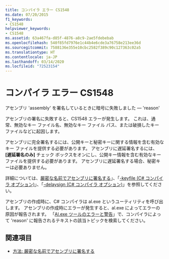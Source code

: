 ```yaml
---
title: コンパイラ エラー CS1548
ms.date: 07/20/2015
f1_keywords:
- CS1548
helpviewer_keywords:
- CS1548
ms.assetid: 63a467fa-d85f-4876-a8c9-2ae5fdebebab
ms.openlocfilehash: 540f85fd7976e1c44b4e6cde3a76758e213ee36d
ms.sourcegitcommit: 7588136e355e10cbc2582f389c90c127363c02a5
ms.translationtype: HT
ms.contentlocale: ja-JP
ms.lasthandoff: 03/14/2020
ms.locfileid: "72523154"
---
```

# <a name="compiler-error-cs1548"></a>コンパイラ エラー CS1548
アセンブリ 'assembly' を署名しているときに暗号に失敗しました — 'reason'  
  
 アセンブリの署名に失敗すると、CS1548 エラーが発生します。 これは、通常、無効なキー ファイル名、無効なキー ファイル パス、または破損したキー ファイルなどに起因します。  
  
 アセンブリに完全署名するには、公開キーと秘密キーに関する情報を含む有効なキー ファイルを提供する必要があります。 アセンブリに遅延署名するには、 **[遅延署名のみ]** チェック ボックスをオンにし、公開キー情報を含む有効なキー ファイルを提供する必要があります。 アセンブリに遅延署名する場合、秘密キーは必要ありません。  
  
 詳細については、[厳密な名前でアセンブリに署名する](../../../standard/assembly/sign-strong-name.md)」、「[-keyfile (C# コンパイラ オプション)](../compiler-options/keyfile-compiler-option.md)」、「[-delaysign (C# コンパイラ オプション)](../compiler-options/delaysign-compiler-option.md)」を参照してください。  
  
 アセンブリの作成時に、C# コンパイラは al.exe というユーティリティを呼び出します。 アセンブリの作成時にエラーが発生すると、al.exe によってエラーの原因が報告されます。 「[Al.exe ツールのエラーと警告](../../../framework/tools/al-exe-assembly-linker.md#errors-and-warnings)」で、コンパイラによって 'reason' に報告されるテキストの該当トピックを検索してください。  
  
## <a name="see-also"></a>関連項目

- [方法: 厳密な名前でアセンブリに署名する](../../../standard/assembly/sign-strong-name.md)
